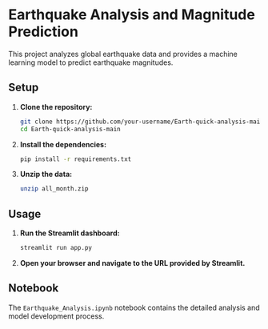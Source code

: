 # Earthquake Analysis and Magnitude Prediction

This project analyzes global earthquake data and provides a machine learning model to predict earthquake magnitudes.

## Setup

1.  **Clone the repository:**

    ```bash
    git clone https://github.com/your-username/Earth-quick-analysis-main.git
    cd Earth-quick-analysis-main
    ```

2.  **Install the dependencies:**

    ```bash
    pip install -r requirements.txt
    ```

3.  **Unzip the data:**

    ```bash
    unzip all_month.zip
    ```

## Usage

1.  **Run the Streamlit dashboard:**

    ```bash
    streamlit run app.py
    ```

2.  **Open your browser and navigate to the URL provided by Streamlit.**

## Notebook

The `Earthquake_Analysis.ipynb` notebook contains the detailed analysis and model development process.

